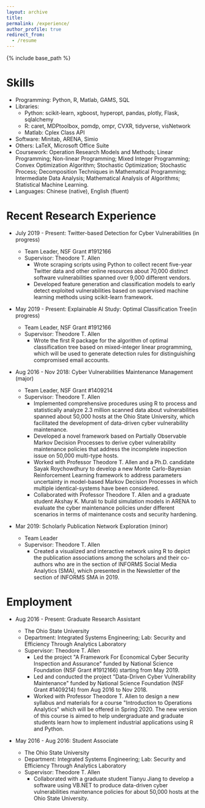 ```yaml
---
layout: archive
title: 
permalink: /experience/
author_profile: true
redirect_from:
  - /resume
---
```


{% include base_path %}

Skills
======
* Programming: Python, R, Matlab, GAMS, SQL
* Libraries: 
  * Python: scikit-learn, xgboost, hyperopt, pandas, plotly, Flask, sqlalchemy
  * R: caret, MDPtoolbox, pomdp, ompr, CVXR, tidyverse, visNetwork
  * Matlab: Cplex Class API
* Software: Minitab, ARENA, Simio
* Others: LaTeX, Microsoft Office Suite
* Coursework: Operation Research Models and Methods; Linear Programming; Non-linear Programming; Mixed Integer Programming; Convex Optimization Algorithm; Stochastic Optimization; Stochastic Process; Decomposition Techniques in Mathematical Programming; Intermediate Data Analysis; Mathematical Analysis of Algorithms; Statistical Machine Learning.
* Languages: Chinese (native), English (fluent)

Recent Research Experience
======
* July 2019 - Present: Twitter-based Detection for Cyber Vulnerabilities (in progress)
  * Team Leader, NSF Grant #1912166
  * Supervisor: Theodore T. Allen
    * Wrote scraping scripts using Python to collect recent five-year Twitter data and other online resources about 70,000 distinct software vulnerabilities spanned over 9,000 different vendors.
    * Developed feature generation and classification models to early detect exploited vulnerabilities based on supervised machine learning methods using scikit-learn framework.

* May 2019 - Present: Explainable AI Study: Optimal Classification Tree(in progress)
  * Team Leader, NSF Grant #1912166
  * Supervisor: Theodore T. Allen
    * Wrote the first R package for the algorithm of optimal classification tree based on mixed-integer linear programming, which will be used to generate detection rules for distinguishing compromised email accounts.
    
    
* Aug 2016 - Nov 2018: Cyber Vulnerabilities Maintenance Management (major)
  * Team Leader, NSF Grant #1409214
  * Supervisor: Theodore T. Allen
    * Implemented comprehensive procedures using R to process and statistically analyze 2.3 million scanned data about vulnerabilities spanned about 50,000 hosts at the Ohio State University, which facilitated the development of data-driven cyber vulnerability maintenance. 
    * Developed a novel framework based on Partially Observable Markov Decision Processes to derive cyber vulnerability maintenance policies that address the incomplete inspection issue on 50,000 multi-type hosts.
    * Worked with Professor Theodore T. Allen and a Ph.D. candidate Sayak Roychowdhury to develop a new Monte Carlo-Bayesian Reinforcement Learning framework to address parameters uncertainty in model-based Markov Decision Processes in which multiple identical-systems have been considered.
    * Collaborated with Professor Theodore T. Allen and a graduate student Akshay K. Murali to build simulation models in ARENA to evaluate the cyber maintenance policies under different scenarios in terms of maintenance costs and security hardening.
    

       
* Mar 2019: Scholarly Publication Network Exploration (minor)
  * Team Leader
  * Supervisor: Theodore T. Allen
    * Created a visualized and interactive network using R to depict the publication associations among the scholars and their co-authors who are in the section of INFORMS Social Media Analytics (SMA), which presented in the Newsletter of the section of INFORMS SMA in 2019.
    
        
Employment
======
* Aug 2016 - Present: Graduate Research Assistant
  * The Ohio State University
  * Department: Integrated Systems Engineering; Lab: Security and Efficiency Through Analytics Laboratory
  * Supervisor: Theodore T. Allen
    * Led the project "A Framework For Economical Cyber Security Inspection and Assurance" funded by National Science Foundation (NSF Grant #1912166) starting from May 2019.
    * Led and conducted the project "Data-Driven Cyber Vulnerability Maintenance" funded by National Science Foundation (NSF Grant #1409214) from Aug 2016 to Nov 2018.
    * Worked with Professor Theodore T. Allen to design a new syllabus and materials for a course "Introduction to Operations Analytics" which will be offered in Spring 2020. The new version of this course is aimed to help undergraduate and graduate students learn how to implement industrial applications using R and Python.

* May 2016 - Aug 2016: Student Associate
  * The Ohio State University
  * Department: Integrated Systems Engineering; Lab: Security and Efficiency Through Analytics Laboratory
  * Supervisor: Theodore T. Allen
    * Collaborated with a graduate student Tianyu Jiang to develop a software using VB.NET to produce data-driven cyber vulnerabilities maintenance policies for about 50,000 hosts at the Ohio State University.
  

